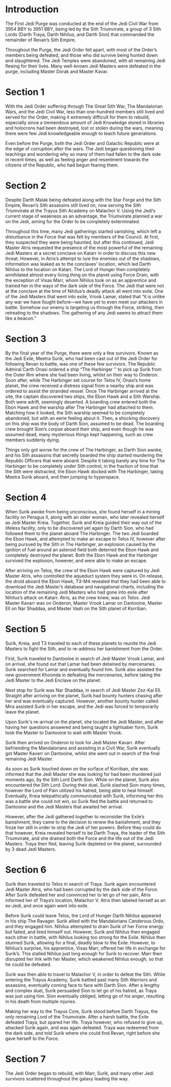 # Introduction

The First Jedi Purge was conducted at the end of the Jedi Civil War from 3954 BBY to 3951 BBY, being led by the Sith Triumvirate, a group of 3 Sith Lords (Darth Traya, Darth Nihilus, and Darth Sion) that commanded the remainder of Revan’s Sith Empire.

Throughout the Purge, the Jedi Order fell apart, with most of the Order’s members being defeated, and those who did survive being hunted down and slaughtered.
The Jedi Temples were abandoned, with all remaining Jedi fleeing for their lives.
Many well-known Jedi Masters were defeated in the purge, including Master Dorak and Master Kavar.

# Section 1

With the Jedi Order suffering through The Great Sith War, The Mandalorian Wars, and the Jedi Civil War, less than one-hundred members still lived and served for the Order, making it extremely difficult for them to rebuild, especially since a tremendous amount of Jedi Knowledge stored in libraries and holocrons had been destroyed, lost or stolen during the wars, meaning there were few Jedi knowledgeable enough to teach future generations.

Even before the Purge, both the Jedi Order and Galactic Republic were at the edge of corruption after the wars.
The Jedi began questioning their teachings and wondering why so many of them had fallen to the dark side in recent times,  as well as feeling anger and resentment towards the citizens of the Republic, who had begun fearing them.

# Section 2

Despite Darth Malak being defeated along with the Star Forge and the Sith Empire, Revan’s Sith assassins still lived on, now serving the Sith Triumvirate at the Trayus Sith Academy on Malachor V.
Using the Jedi’s current stage of weakness as an advantage, the Triumvirate planned a war on the Jedi, aiming for the Order to be completely exterminated.

Throughout this time, many Jedi gatherings started vanishing, which left a disturbance in the Force that was felt by members of the Council.
At first, they suspected they were being haunted, but after this continued, Jedi Master Atris requested the presence of the most powerful of the remaining Jedi Masters at a secret conclave on Katarr in order to discuss this new threat.
However, in Atris’s attempt to lure the enemies out of the shadows, information was leaked as to the conclaves' location, which led Darth Nihilus to the location on Katarr.
The Lord of Hunger then completely annihilated almost every living thing on the planet using Force Drain, with the exception of Visas Marr, whom Nihilus took on as an apprentice and trained her in the ways of the dark side of the Force.
The Jedi that were not at the conclave at the time of Nihilus’s deadly attack all went into exile.
One of the Jedi Masters that went into exile, Vrook Lamar, stated that “it is unlike any war we have fought before—we have yet to even meet our attackers in battle.
Somehow our enemy is targeting us through the Force, striking, then retreating to the shadows.
The gathering of any Jedi seems to attract them like a beacon.”

# Section 3

By the final year of the Purge, there were only a few survivors.
Known as the Jedi Exile, Meetra Surik, who had been cast out of the Jedi Order for following Revan to battle, was one of these few survivors.
The Republic Admiral Carth Onasi ordered a ship “The Harbinger '' to pick up Surik from the Outer Rim where she had been living, whilst on their way to Onderon.
Soon after, while The Harbinger set course for Telos IV, Onasi’s home planet, the crew received a distress signal from a nearby ship and was ordered to assist the stranded vessel.
Once The Harbinger arrived at the site, the captain discovered two ships, the Ebon Hawk and a Sith Warship.
Both were adrift, seemingly deserted.
A boarding crew entered both the Ebon Hawk and the warship after The Harbinger had attached to them.
Matching how it looked, the Sith warship seemed to be completely abandoned, but with an eerie feeling about it.
Then, a shocking discovery on this ship was the body of Darth Sion, assumed to be dead.
The boarding crew brought Sion’s corpse aboard their ship, and even though he was assumed dead, many mysterious things kept happening, such as crew members suddenly dying.

Things only got worse for the crew of The Harbinger, as Darth Sion awoke, and his Sith assassins that secretly boarded the ship started murdering the Republic Officers that were aboard.
Despite it taking barely any time for The Harbinger to be completely under Sith control, in the fraction of time that the Sith were distracted, the Ebon Hawk docked with The Harbinger, taking Meetra Surik aboard, and then jumping to hyperspace.

# Section 4

When Surik awoke from being unconscious, she found herself in a mining facility on Peragus II, along with an older woman, who later revealed herself as Jedi Master Kreia.
Together, Surik and Kreia guided their way out of the lifeless facility, only to be discovered yet again by Darth Sion, who had followed them to the planet aboard The Harbinger.
The two Jedi boarded the Ebon Hawk, and attempted to make an escape to Telos IV, however after being pursued by the Sith in The Harbinger, an explosion caused by the ignition of fuel around an asteroid field both deterred the Ebon Hawk and completely destroyed the planet.
Both the Ebon Hawk and the Harbinger survived the explosion, however, and were able to make an escape.

After arriving on Telos, the crew of the Ebon Hawk were captured by Jedi Master Atris, who controlled the aqueduct system they were in.
On release, the droid aboard the Ebon Hawk, T3-M4 revealed that they had been able to download the Jedi Master’s database and navigational charts, including the location of the remaining Jedi Masters who had gone into exile after Nihilus’s attack on Katarr.
Atris, as the crew knew, was on Telos.
Jedi Master Kavarr was on Onderon, Master Vrook Lamar on Dantooine, Master Ell on Nar Shaddaa, and Master Vash on the Sith planet of Korriban.

# Section 5

Surik, Kreia, and T3 traveled to each of these planets to reunite the Jedi Masters to fight the Sith, and to re-address her banishment from the Order.

First, Surik traveled to Dantooine in search of Jedi Master Vrook Lamar, and on arrival, she found out that Lamar had been detained by mercenaries.
Surik searched for Lamar and eventually found him.
Surik also assisted the new government Khoonda in defeating the mercenaries, before taking the Jedi Master to the Jedi Enclave on the planet.

Next stop for Surik was Nar Shaddaa, in search of Jedi Master Zez-Kai Ell.
Straight after arriving on the planet, Surik had bounty hunters chasing after her and was eventually captured.
However, another bounty hunter called Mira assisted Surik in her escape, and the Jedi was forced to temporarily leave the planet.

Upon Surik's re-arrival on the planet, she located the Jedi Master, and after having her questions answered and being taught a lightsaber form, Surik took the Master to Dantooine to wait with Master Vrook.

Surik then arrived on Onderon to look for Jedi Master Kavarr.
After befriending the Mandalorians and assisting in a Civil War, Surik eventually got Master Kavarr on Dantooine, whilst she went out in search of the final remaining Jedi Master.

As soon as Surik touched down on the surface of Korriban, she was informed that the Jedi Master she was looking for had been murdered just moments ago, by the Sith Lord Darth Sion.
While on the planet, Surik also encountered the Sith Lord.
During their duel, Surik slashed Sion many times, however the Lord of Pain utilized his hatred, being able to heal himself.
Eventually, Kreia telepathically communicated with Surik, informing her this was a battle she could not win, so Surik fled the battle and returned to Dantooine and the Jedi Masters that awaited her arrival.

However, after the Jedi gathered together to reconsider the Exile’s banishment, they came to the decision to renew the banishment, and they froze her still in order to strip the Jedi of her powers.
Before they could do that however, Kreia revealed herself to be Darth Traya, the leader of the Sith Triumvirate, and she drained both the Force and the life out of the Jedi Masters.
Traya then fled, leaving Surik depleted on the planet, surrounded by 3 dead Jedi Masters.

# Section 6

Surik then traveled to Telos in search of Traya.
Surik again encountered Jedi Master Atris, who had been corrupted by the dark side of the Force.
After Surik defeated her and convinced her to let go of her pain, Atris informed her of Traya’s location, Malachor V.
Atris then labeled herself as an ex-Jedi, and once again went into exile.

Before Surik could leave Telos, the Lord of Hunger Darth Nihilus appeared in his ship The Ravager.
Surik allied with the Mandalorians Canderous Ordo, and they engaged him.
Nihilus attempted to drain Surik of her Force energy but failed, and tired himself out.
However, Surik and Nihilus then engaged each other in battle, with Nihilus looking too strong for the Exile.
Nihilus then stunned Surik, allowing for a final, deadly blow to the Exile.
However, to Nihilus’s surprise, his apprentice, Visas Marr, offered her life in exchange for Surik’s.
This stalled Nihilus just long enough for Surik to recover.
Marr then disrupted her link with her Master, which weakened Nihilus enough, so that he could be defeated.

Surik was then able to travel to Malachor V, in order to defeat the Sith.
While entering the Trayus Academy, Surik battled past many Sith Warriors and assassins, eventually coming face to face with Darth Sion.
After a lengthy and complex duel, Surik persuaded Sion to let go of his hatred, as Traya was just using him.
Sion eventually obliged, letting go of his anger, resulting in his death from multiple injuries.

Making her way to the Trayus Core, Surik stood before Darth Trayus, the only remaining Lord of the Triumvirate.
After a harsh battle, the Exile defeated Traya, but spared her life.
Traya however, who refused to give up, attacked Surik again, and was again defeated.
Traya was redeemed from the dark side, and told Surik where she could find Revan, right before she gave herself to the Force.

# Section 7

The Jedi Order began to rebuild, with Marr, Surik, and many other Jedi survivors scattered throughout the galaxy leading the way.
